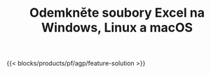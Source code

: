 ﻿---
title: Odemkněte soubory Excel na Windows, Linux a macOS 
url: /cs/unlock
description: Bezplatná aplikace a rozhraní API pro odstranění ochrany ze souborů XLS, XLSX a ODS
---
{{< blocks/products/pf/agp/feature-solution >}} 

